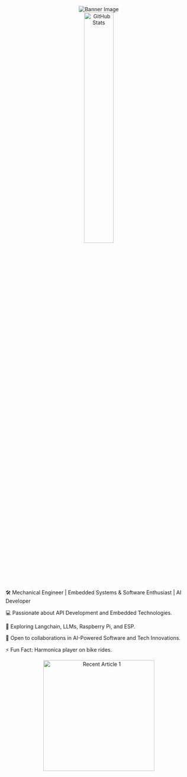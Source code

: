 <div align="center">
  <img src="https://github.com/mdabir1203/mdabir1203/assets/66947064/dc33981c-00bf-42e4-a644-06d63ecc16d7" alt="Banner Image" />
</div>
<div align="center">
  <img src="https://streak-stats.demolab.com?user=mdabir1203&theme=monokai-metallian&hide_border=true&border_radius=3&locale=de&date_format=M%20j%5B%2C%20Y%5D&mode=weekly" alt="GitHub Stats" width="40%" height="40%" />
</div>
🛠️ Mechanical Engineer | Embedded Systems & Software Enthusiast | AI Developer


💻 Passionate about API Development and Embedded Technologies.

🌱 Exploring Langchain, LLMs, Raspberry Pi, and ESP.

🚀 Open to collaborations in AI-Powered Software and Tech Innovations.

⚡ Fun Fact: Harmonica player on bike rides. 

<div align="center">
  <a href="  ![My Medium Articles](https://your-vercel-app-url.vercel.app/)" target="_blank">
    <img src="https://github-readme-medium-recent-article.vercel.app/medium/@md.abir1203/1" alt="Recent Article 1" width="300" height="300" />
  </a>
</div>
